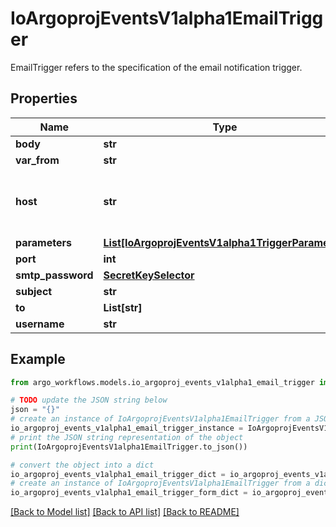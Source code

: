 # IoArgoprojEventsV1alpha1EmailTrigger

EmailTrigger refers to the specification of the email notification trigger.

## Properties

Name | Type | Description | Notes
------------ | ------------- | ------------- | -------------
**body** | **str** |  | [optional] 
**var_from** | **str** |  | [optional] 
**host** | **str** | Host refers to the smtp host url to which email is send. | [optional] 
**parameters** | [**List[IoArgoprojEventsV1alpha1TriggerParameter]**](IoArgoprojEventsV1alpha1TriggerParameter.md) |  | [optional] 
**port** | **int** |  | [optional] 
**smtp_password** | [**SecretKeySelector**](SecretKeySelector.md) |  | [optional] 
**subject** | **str** |  | [optional] 
**to** | **List[str]** |  | [optional] 
**username** | **str** |  | [optional] 

## Example

```python
from argo_workflows.models.io_argoproj_events_v1alpha1_email_trigger import IoArgoprojEventsV1alpha1EmailTrigger

# TODO update the JSON string below
json = "{}"
# create an instance of IoArgoprojEventsV1alpha1EmailTrigger from a JSON string
io_argoproj_events_v1alpha1_email_trigger_instance = IoArgoprojEventsV1alpha1EmailTrigger.from_json(json)
# print the JSON string representation of the object
print(IoArgoprojEventsV1alpha1EmailTrigger.to_json())

# convert the object into a dict
io_argoproj_events_v1alpha1_email_trigger_dict = io_argoproj_events_v1alpha1_email_trigger_instance.to_dict()
# create an instance of IoArgoprojEventsV1alpha1EmailTrigger from a dict
io_argoproj_events_v1alpha1_email_trigger_form_dict = io_argoproj_events_v1alpha1_email_trigger.from_dict(io_argoproj_events_v1alpha1_email_trigger_dict)
```
[[Back to Model list]](../README.md#documentation-for-models) [[Back to API list]](../README.md#documentation-for-api-endpoints) [[Back to README]](../README.md)


